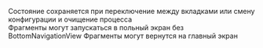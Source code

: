Состояние сохраняется при переключение между вкладками или смену конфигурации и очищение процесса  
Фрагменты могут запускаться в польный экран без BottomNavigationView
Фрагменты могут вернутся на главный экран
